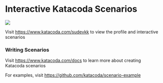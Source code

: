 # Interactive Katacoda Scenarios

[![](http://shields.katacoda.com/katacoda/sudevkk/count.svg)](https://www.katacoda.com/sudevkk "Get your profile on Katacoda.com")

Visit https://www.katacoda.com/sudevkk to view the profile and interactive scenarios

### Writing Scenarios
Visit https://www.katacoda.com/docs to learn more about creating Katacoda scenarios

For examples, visit https://github.com/katacoda/scenario-example
